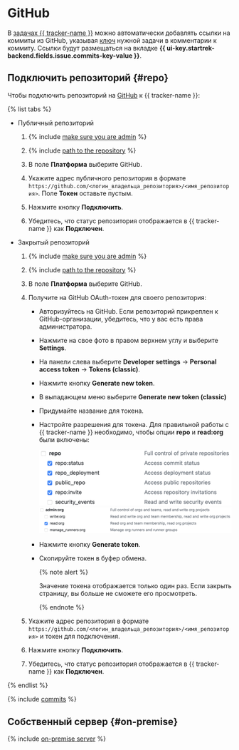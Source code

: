# GitHub

В [задачах {{ tracker-name }}](../about-tracker.md#zadacha) можно автоматически добавлять ссылки на коммиты из GitHub, указывая [ключ](../glossary.md#key) нужной задачи в комментарии к коммиту. Ссылки будут размещаться на вкладке **{{ ui-key.startrek-backend.fields.issue.commits-key-value }}**.


## Подключить репозиторий {#repo}

Чтобы подключить репозиторий на [GitHub](https://github.com) к {{ tracker-name }}:

{% list tabs %}

- Публичный репозиторий

    1. {% include [make sure you are admin](../../_includes/tracker/make-sure-admin.md) %}

    1. {% include [path to the repository](../../_includes/tracker/repository-path.md) %} 

    1. В поле **Платформа** выберите GitHub.

    1. Укажите адрес публичного репозитория в формате `https://github.com/<логин_владельца_репозитория>/<имя_репозитория>`. Поле **Токен** оставьте пустым.

    1. Нажмите кнопку **Подключить**.

    1. Убедитесь, что статус репозитория отображается в {{ tracker-name }} как **Подключен**.

- Закрытый репозиторий

    1. {% include [make sure you are admin](../../_includes/tracker/make-sure-admin.md) %}

    1. {% include [path to the repository](../../_includes/tracker/repository-path.md) %}

    1. В поле **Платформа** выберите GitHub.

    1. Получите на GitHub OAuth-токен для своего репозитория:

        - Авторизуйтесь на GitHub. Если репозиторий прикреплен к GitHub-организации, убедитесь, что у вас есть права администратора.

        - Нажмите на свое фото в правом верхнем углу и выберите **Settings**.
        - На панели слева выберите **Developer settings** → **Personal access token** → **Tokens (classic)**.
        - Нажмите кнопку **Generate new token**.
        - В выпадающем меню выберите **Generate new token (classic)**

        - Придумайте название для токена.

        - Настройте разрешения для токена. Для правильной работы с {{ tracker-name }} необходимо, чтобы опции **repo** и **read:org** были включены:

            ![](../../../en/_assets/tracker/github-token-settings-repo.png)
            ![](../../../en/_assets/tracker/github-token-settings-admin.png)

        - Нажмите кнопку **Generate token**.

        - Скопируйте токен в буфер обмена.

            {% note alert %}

            Значение токена отображается только один раз. Если закрыть страницу, вы больше не сможете его просмотреть.

            {% endnote %}

    1. Укажите адрес репозитория в формате `https://github.com/<логин_владельца_репозитория>/<имя_репозитория>` и токен для подключения.

    1. Нажмите кнопку **Подключить**.

    1. Убедитесь, что статус репозитория отображается в {{ tracker-name }} как **Подключен**.

{% endlist %}

{% include [commits](../../_includes/tracker/add_commits.md) %}

## Собственный сервер {#on-premise}

{% include [on-premise server](../../_includes/tracker/on-premise-server.md) %}
